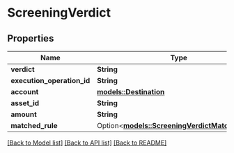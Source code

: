 # ScreeningVerdict

## Properties

Name | Type | Description | Notes
------------ | ------------- | ------------- | -------------
**verdict** | **String** |  | 
**execution_operation_id** | **String** |  | 
**account** | [**models::Destination**](Destination.md) |  | 
**asset_id** | **String** |  | 
**amount** | **String** |  | 
**matched_rule** | Option<[**models::ScreeningVerdictMatchedRule**](ScreeningVerdict_matchedRule.md)> |  | [optional]

[[Back to Model list]](../README.md#documentation-for-models) [[Back to API list]](../README.md#documentation-for-api-endpoints) [[Back to README]](../README.md)


